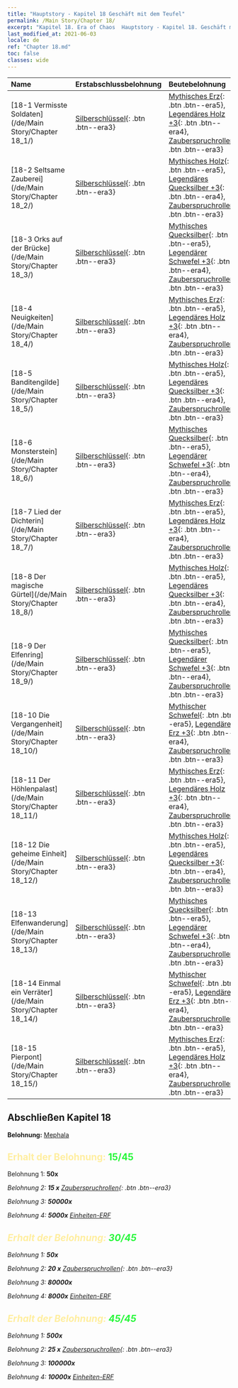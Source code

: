 ```yaml
---
title: "Hauptstory - Kapitel 18 Geschäft mit dem Teufel"
permalink: /Main Story/Chapter 18/
excerpt: "Kapitel 18. Era of Chaos  Hauptstory - Kapitel 18. Geschäft mit dem Teufel"
last_modified_at: 2021-06-03
locale: de
ref: "Chapter 18.md"
toc: false
classes: wide
---
```


  | Name |  Erstabschlussbelohnung | Beutebelohnung |
  |:------------|:------------|:------------| 
  | [18-1 Vermisste Soldaten](/de/Main Story/Chapter 18_1/) | [Silberschlüssel](/ItemsDE/con_693/){: .btn .btn--era3} | [Mythisches Erz](/ItemsDE/mat_61/){: .btn .btn--era5}, [Legendäres Holz +3](/ItemsDE/mat_55/){: .btn .btn--era4}, [Zauberspruchrollen](/ItemsDE/con_694/){: .btn .btn--era3} |
  | [18-2 Seltsame Zauberei](/de/Main Story/Chapter 18_2/) | [Silberschlüssel](/ItemsDE/con_693/){: .btn .btn--era3} | [Mythisches Holz](/ItemsDE/mat_62/){: .btn .btn--era5}, [Legendäres Quecksilber +3](/ItemsDE/mat_56/){: .btn .btn--era4}, [Zauberspruchrollen](/ItemsDE/con_694/){: .btn .btn--era3} |
  | [18-3 Orks auf der Brücke](/de/Main Story/Chapter 18_3/) | [Silberschlüssel](/ItemsDE/con_693/){: .btn .btn--era3} | [Mythisches Quecksilber](/ItemsDE/mat_63/){: .btn .btn--era5}, [Legendärer Schwefel +3](/ItemsDE/mat_57/){: .btn .btn--era4}, [Zauberspruchrollen](/ItemsDE/con_694/){: .btn .btn--era3} |
  | [18-4 Neuigkeiten](/de/Main Story/Chapter 18_4/) | [Silberschlüssel](/ItemsDE/con_693/){: .btn .btn--era3} | [Mythisches Erz](/ItemsDE/mat_61/){: .btn .btn--era5}, [Legendäres Holz +3](/ItemsDE/mat_55/){: .btn .btn--era4}, [Zauberspruchrollen](/ItemsDE/con_694/){: .btn .btn--era3} |
  | [18-5 Banditengilde](/de/Main Story/Chapter 18_5/) | [Silberschlüssel](/ItemsDE/con_693/){: .btn .btn--era3} | [Mythisches Holz](/ItemsDE/mat_62/){: .btn .btn--era5}, [Legendäres Quecksilber +3](/ItemsDE/mat_56/){: .btn .btn--era4}, [Zauberspruchrollen](/ItemsDE/con_694/){: .btn .btn--era3} |
  | [18-6 Monsterstein](/de/Main Story/Chapter 18_6/) | [Silberschlüssel](/ItemsDE/con_693/){: .btn .btn--era3} | [Mythisches Quecksilber](/ItemsDE/mat_63/){: .btn .btn--era5}, [Legendärer Schwefel +3](/ItemsDE/mat_57/){: .btn .btn--era4}, [Zauberspruchrollen](/ItemsDE/con_694/){: .btn .btn--era3} |
  | [18-7 Lied der Dichterin](/de/Main Story/Chapter 18_7/) | [Silberschlüssel](/ItemsDE/con_693/){: .btn .btn--era3} | [Mythisches Erz](/ItemsDE/mat_61/){: .btn .btn--era5}, [Legendäres Holz +3](/ItemsDE/mat_55/){: .btn .btn--era4}, [Zauberspruchrollen](/ItemsDE/con_694/){: .btn .btn--era3} |
  | [18-8 Der magische Gürtel](/de/Main Story/Chapter 18_8/) | [Silberschlüssel](/ItemsDE/con_693/){: .btn .btn--era3} | [Mythisches Holz](/ItemsDE/mat_62/){: .btn .btn--era5}, [Legendäres Quecksilber +3](/ItemsDE/mat_56/){: .btn .btn--era4}, [Zauberspruchrollen](/ItemsDE/con_694/){: .btn .btn--era3} |
  | [18-9 Der Elfenring](/de/Main Story/Chapter 18_9/) | [Silberschlüssel](/ItemsDE/con_693/){: .btn .btn--era3} | [Mythisches Quecksilber](/ItemsDE/mat_63/){: .btn .btn--era5}, [Legendärer Schwefel +3](/ItemsDE/mat_57/){: .btn .btn--era4}, [Zauberspruchrollen](/ItemsDE/con_694/){: .btn .btn--era3} |
  | [18-10 Die Vergangenheit](/de/Main Story/Chapter 18_10/) | [Silberschlüssel](/ItemsDE/con_693/){: .btn .btn--era3} | [Mythischer Schwefel](/ItemsDE/mat_64/){: .btn .btn--era5}, [Legendäres Erz +3](/ItemsDE/mat_54/){: .btn .btn--era4}, [Zauberspruchrollen](/ItemsDE/con_694/){: .btn .btn--era3} |
  | [18-11 Der Höhlenpalast](/de/Main Story/Chapter 18_11/) | [Silberschlüssel](/ItemsDE/con_693/){: .btn .btn--era3} | [Mythisches Erz](/ItemsDE/mat_61/){: .btn .btn--era5}, [Legendäres Holz +3](/ItemsDE/mat_55/){: .btn .btn--era4}, [Zauberspruchrollen](/ItemsDE/con_694/){: .btn .btn--era3} |
  | [18-12 Die geheime Einheit](/de/Main Story/Chapter 18_12/) | [Silberschlüssel](/ItemsDE/con_693/){: .btn .btn--era3} | [Mythisches Holz](/ItemsDE/mat_62/){: .btn .btn--era5}, [Legendäres Quecksilber +3](/ItemsDE/mat_56/){: .btn .btn--era4}, [Zauberspruchrollen](/ItemsDE/con_694/){: .btn .btn--era3} |
  | [18-13 Elfenwanderung](/de/Main Story/Chapter 18_13/) | [Silberschlüssel](/ItemsDE/con_693/){: .btn .btn--era3} | [Mythisches Quecksilber](/ItemsDE/mat_63/){: .btn .btn--era5}, [Legendärer Schwefel +3](/ItemsDE/mat_57/){: .btn .btn--era4}, [Zauberspruchrollen](/ItemsDE/con_694/){: .btn .btn--era3} |
  | [18-14 Einmal ein Verräter](/de/Main Story/Chapter 18_14/) | [Silberschlüssel](/ItemsDE/con_693/){: .btn .btn--era3} | [Mythischer Schwefel](/ItemsDE/mat_64/){: .btn .btn--era5}, [Legendäres Erz +3](/ItemsDE/mat_54/){: .btn .btn--era4}, [Zauberspruchrollen](/ItemsDE/con_694/){: .btn .btn--era3} |
  | [18-15 Pierpont](/de/Main Story/Chapter 18_15/) | [Silberschlüssel](/ItemsDE/con_693/){: .btn .btn--era3} | [Mythisches Erz](/ItemsDE/mat_61/){: .btn .btn--era5}, [Legendäres Holz +3](/ItemsDE/mat_55/){: .btn .btn--era4}, [Zauberspruchrollen](/ItemsDE/con_694/){: .btn .btn--era3} |


## Abschließen Kapitel 18

 **Belohnung:** [Mephala](/de/heroes/Mephala/)



## <span style="color: #ffeea0">Erhalt der Belohnung: </span><span style="color: #27f73a">15/45</span>

 Belohnung 1:  **50x** <i class="fas fa-gem"/>

 Belohnung 2: **15 x** [Zauberspruchrollen](/ItemsDE/con_694/){: .btn .btn--era3}

 Belohnung 3:  **50000x** <i class="fas fa-coins"/>

 Belohnung 4:  **5000x** [Einheiten-ERF](/ItemsDE/con_902/)



## <span style="color: #ffeea0">Erhalt der Belohnung: </span><span style="color: #27f73a">30/45</span>

 Belohnung 1:  **50x** <i class="fas fa-gem"/>

 Belohnung 2: **20 x** [Zauberspruchrollen](/ItemsDE/con_694/){: .btn .btn--era3}

 Belohnung 3:  **80000x** <i class="fas fa-coins"/>

 Belohnung 4:  **8000x** [Einheiten-ERF](/ItemsDE/con_902/)



## <span style="color: #ffeea0">Erhalt der Belohnung: </span><span style="color: #27f73a">45/45</span>

 Belohnung 1:  **500x** <i class="fas fa-gem"/>

 Belohnung 2: **25 x** [Zauberspruchrollen](/ItemsDE/con_694/){: .btn .btn--era3}

 Belohnung 3:  **100000x** <i class="fas fa-coins"/>

 Belohnung 4:  **10000x** [Einheiten-ERF](/ItemsDE/con_902/)


